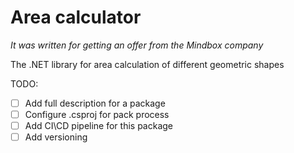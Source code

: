 # Area calculator

*It was written for getting an offer from the Mindbox company*

The .NET library for area calculation of different geometric shapes

TODO:

* [ ]  Add full description for a package
* [ ]  Configure .csproj for pack process
* [ ]  Add CI\CD pipeline for this package
* [ ]  Add versioning
